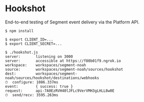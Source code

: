 # Hookshot

End-to-end testing of Segment event delivery via the Platform API.

```shell
$ npm install

$ export CLIENT_ID=...
$ export CLIENT_SECRET=...

$ ./hookshot.js
server:       listening on 3000
server:       accessible at https://f80b01f9.ngrok.io
workspace:    workspaces/segment-noah
source:       workspaces/segment-noah/sources/hookshot
dest:         workspaces/segment-noah/sources/hookshot/destinations/webhooks
⏱  configure: 1086.337ms
event:        { success: true }
request:      api-7A0EzRVH40lJFLc9VerVMH3gLHLL8w0E
⏱  send/recv: 3595.263ms
```
